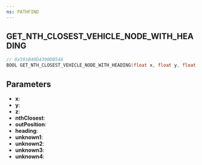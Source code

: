 ```yaml
---
ns: PATHFIND
---
```

## GET_NTH_CLOSEST_VEHICLE_NODE_WITH_HEADING

```c
// 0x591B40D4390DB54A
BOOL GET_NTH_CLOSEST_VEHICLE_NODE_WITH_HEADING(float x, float y, float z, int nthClosest, Vector3* outPosition, float* heading, Any* unknown1, int unknown2, float unknown3, float unknown4);
```

## Parameters
* **x**:
* **y**:
* **z**:
* **nthClosest**:
* **outPosition**:
* **heading**:
* **unknown1**:
* **unknown2**:
* **unknown3**:
* **unknown4**:
